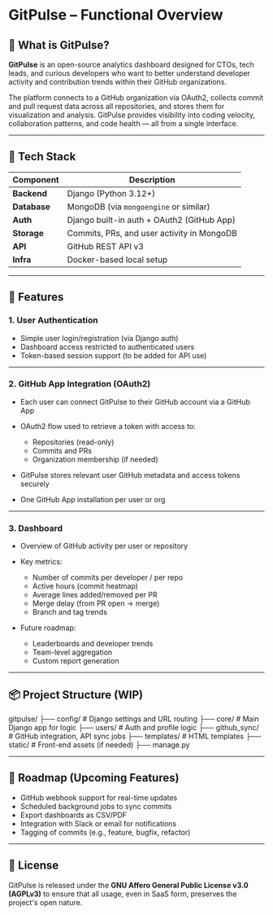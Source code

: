 # GitPulse – Functional Overview

## 🔎 What is GitPulse?

**GitPulse** is an open-source analytics dashboard designed for CTOs, tech leads, and curious developers who want to better understand developer activity and contribution trends within their GitHub organizations.

The platform connects to a GitHub organization via OAuth2, collects commit and pull request data across all repositories, and stores them for visualization and analysis. GitPulse provides visibility into coding velocity, collaboration patterns, and code health — all from a single interface.

---

## 🧰 Tech Stack

| Component        | Description                                |
|------------------|--------------------------------------------|
| **Backend**      | Django (Python 3.12+)                      |
| **Database**     | MongoDB (via `mongoengine` or similar)     |
| **Auth**         | Django built-in auth + OAuth2 (GitHub App) |
| **Storage**      | Commits, PRs, and user activity in MongoDB |
| **API**          | GitHub REST API v3                         |
| **Infra**        | Docker-based local setup                   |

---

## 🔐 Features

### 1. User Authentication

- Simple user login/registration (via Django auth)
- Dashboard access restricted to authenticated users
- Token-based session support (to be added for API use)

---

### 2. GitHub App Integration (OAuth2)

- Each user can connect GitPulse to their GitHub account via a GitHub App
- OAuth2 flow used to retrieve a token with access to:
  - Repositories (read-only)
  - Commits and PRs
  - Organization membership (if needed)

- GitPulse stores relevant user GitHub metadata and access tokens securely
- One GitHub App installation per user or org

---

### 3. Dashboard

- Overview of GitHub activity per user or repository
- Key metrics:
  - Number of commits per developer / per repo
  - Active hours (commit heatmap)
  - Average lines added/removed per PR
  - Merge delay (from PR open → merge)
  - Branch and tag trends

- Future roadmap:
  - Leaderboards and developer trends
  - Team-level aggregation
  - Custom report generation

---

## 📦 Project Structure (WIP)
gitpulse/
├── config/           # Django settings and URL routing
├── core/             # Main Django app for logic
├── users/            # Auth and profile logic
├── github_sync/      # GitHub integration, API sync jobs
├── templates/        # HTML templates
├── static/           # Front-end assets (if needed)
├── manage.py

---

## 🧭 Roadmap (Upcoming Features)

- GitHub webhook support for real-time updates
- Scheduled background jobs to sync commits
- Export dashboards as CSV/PDF
- Integration with Slack or email for notifications
- Tagging of commits (e.g., feature, bugfix, refactor)

---

## 📝 License

GitPulse is released under the **GNU Affero General Public License v3.0 (AGPLv3)** to ensure that all usage, even in SaaS form, preserves the project's open nature.